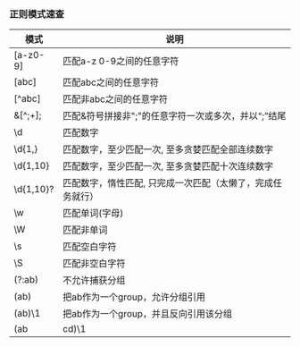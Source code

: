 ### 正则模式速查

| 模式 | 说明 |
| ------ | ------ |
| [a-z0-9] | 匹配a-z 0-9之间的任意字符 |
| [abc] | 匹配abc之间的任意字符 |
| [^abc] | 匹配非abc之间的任意字符 |
| \&[^;+]; | 匹配&符号拼接非";"的任意字符一次或多次，并以“;”结尾 |
| \d | 匹配数字 | 
| \d{1,} | 匹配数字，至少匹配一次, 至多贪婪匹配全部连续数字 | 
| \d{1,10} | 匹配数字，至少匹配一次, 至多贪婪匹配十次连续数字|
| \d{1,10}? | 匹配数字，惰性匹配, 只完成一次匹配（太懒了，完成任务就行）| 
| \w | 匹配单词(字母)|
| \W | 匹配非单词|
| \s | 匹配空白字符|
| \S | 匹配非空白字符|
| (?:ab) | 不允许捕获分组|
| (ab) | 把ab作为一个group，允许分组引用|
| (ab)\1 | 把ab作为一个group，并且反向引用该分组|
| (ab | cd)\1 | capture分支分组，反向引用该分组必须与该分组所匹配的字符一致 |